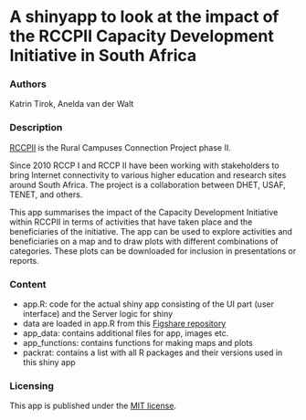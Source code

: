 # A shinyapp to look at the impact of the RCCPII Capacity Development Initiative in South Africa

### Authors
Katrin Tirok, Anelda van der Walt

### Description

[RCCPII](https://tenet-rccpii.github.io/rccpii-2018/) is the Rural Campuses Connection Project phase II. 

Since 2010 RCCP I and RCCP II have been working with stakeholders to bring Internet connectivity to various higher education and research sites around South Africa. The project is a collaboration between DHET, USAF, TENET, and others.

This app summarises the impact of the Capacity Development Initiative within RCCPII in terms of activities that have taken place and the beneficiaries of the initiative. The app can be used to explore activities and beneficiaries on a map and to draw plots with different combinations of categories. These plots can be downloaded for inclusion in presentations or reports.

### Content
- app.R: code for the actual shiny app consisting of the UI part (user interface) and the Server logic for shiny 
- data are loaded in app.R from this [Figshare repository](https://figshare.com/articles/RCCPII_Data/7928480) 
- app_data: contains additional files for app, images etc.
- app_functions: contains functions for making maps and plots
- packrat: contains a list with all R packages and their versions used in this shiny app

### Licensing
This app is published under the [MIT license](https://github.com/katrintirok/rccpii-shinyapp/blob/master/LICENSE).

